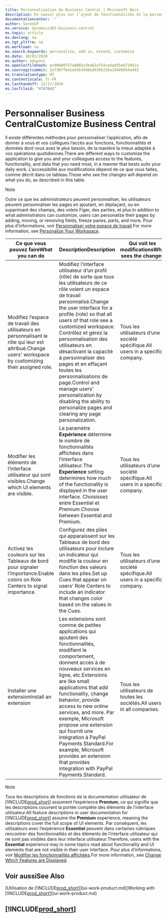 ```yaml
---
title: Personnalisation de Business Central | Microsoft Docs
description: En savoir plus sur l’ajout de fonctionnalités et la personnalisation de Business Central.
documentationcenter: ''
author: SorenGP
ms.service: dynamics365-business-central
ms.topic: article
ms.devlang: na
ms.tgt_pltfrm: na
ms.workload: na
ms.search.keywords: personalize, add-in, extend, customize
ms.date: 10/01/2020
ms.author: edupont
ms.openlocfilehash: ec80608757a8865cdea62af54ceda855e673942a
ms.sourcegitcommit: 2e7307fbe1eb3b34d0ad9356226a19409054a402
ms.translationtype: HT
ms.contentlocale: fr-FR
ms.lasthandoff: 12/17/2020
ms.locfileid: "4747642"
---
```

# <a name="customize-business-central"></a><span data-ttu-id="4782d-103">Personnaliser Business Central</span><span class="sxs-lookup"><span data-stu-id="4782d-103">Customize Business Central</span></span>
<span data-ttu-id="4782d-104">Il existe différentes méthodes pour personnaliser l’application, afin de donner à vous et vos collègues l’accès aux fonctions, fonctionnalités et données dont vous avez le plus besoin, de la manière la mieux adaptée à vos opérations quotidiennes.</span><span class="sxs-lookup"><span data-stu-id="4782d-104">There are different ways to customize the application to give you and your colleagues access to the features, functionality, and data that you need most, in a manner that bests suits your daily work.</span></span> <span data-ttu-id="4782d-105">L’accessibilité aux modifications dépend de ce que vous faites, comme décrit dans ce tableau.</span><span class="sxs-lookup"><span data-stu-id="4782d-105">Those who see the changes will depend on what you do, as described in this table.</span></span>

> [!NOTE]
> <span data-ttu-id="4782d-106">Outre ce que les administrateurs peuvent personnaliser, les utilisateurs peuvent personnaliser les pages en ajoutant, en déplaçant, ou en supprimant des champs, des volets Figer, des parties, et plus.</span><span class="sxs-lookup"><span data-stu-id="4782d-106">In addition to what administrators can customize, users can personalize their pages by adding, moving, or removing fields, freeze panes, parts, and more.</span></span> <span data-ttu-id="4782d-107">Pour plus d’informations, voir [Personnaliser votre espace de travail](ui-personalization-user.md).</span><span class="sxs-lookup"><span data-stu-id="4782d-107">For more information, see [Personalize Your Workspace](ui-personalization-user.md).</span></span>

| <span data-ttu-id="4782d-108">Ce que vous pouvez faire</span><span class="sxs-lookup"><span data-stu-id="4782d-108">What you can do</span></span>    |  <span data-ttu-id="4782d-109">Description</span><span class="sxs-lookup"><span data-stu-id="4782d-109">Description</span></span>  |  <span data-ttu-id="4782d-110">Qui voit les modifications</span><span class="sxs-lookup"><span data-stu-id="4782d-110">Who sees the changes</span></span>  |  <span data-ttu-id="4782d-111">Plus d’informations</span><span class="sxs-lookup"><span data-stu-id="4782d-111">More information</span></span>  |
|-----|---------------|---------|-------|
|<span data-ttu-id="4782d-112">Modifiez l’espace de travail des utilisateurs en personnalisant le rôle qui leur est attribué.</span><span class="sxs-lookup"><span data-stu-id="4782d-112">Change users' workspace by customizing their assigned role.</span></span>|<span data-ttu-id="4782d-113">Modifiez l’interface utilisateur d’un profil (rôle) de sorte que tous les utilisateurs de ce rôle voient un espace de travail personnalisé.</span><span class="sxs-lookup"><span data-stu-id="4782d-113">Change the user interface for a profile (role) so that all users of that role see a customized workspace.</span></span> <span data-ttu-id="4782d-114">Contrôlez et gérez la personnalisation des utilisateurs en désactivant la capacité à personnaliser des pages et en effaçant toutes les personnalisations de page.</span><span class="sxs-lookup"><span data-stu-id="4782d-114">Control and manage users' personalization by disabling the ability to personalize pages and clearing any page personalization.</span></span>|<span data-ttu-id="4782d-115">Tous les utilisateurs d’une société spécifique.</span><span class="sxs-lookup"><span data-stu-id="4782d-115">All users in a specific company.</span></span>|[<span data-ttu-id="4782d-116">Personnaliser les pages pour les profils</span><span class="sxs-lookup"><span data-stu-id="4782d-116">Customize Pages for Profiles</span></span>](ui-personalization-manage.md)|
|<span data-ttu-id="4782d-117">Modifier les éléments de l’interface utilisateur qui sont visibles.</span><span class="sxs-lookup"><span data-stu-id="4782d-117">Change which UI elements are visible.</span></span>|<span data-ttu-id="4782d-118">Le paramètre **Expérience** détermine le nombre de fonctionnalités affichées dans l’interface utilisateur.</span><span class="sxs-lookup"><span data-stu-id="4782d-118">The **Experience** setting determines how much of the functionality is displayed in the user interface.</span></span> <span data-ttu-id="4782d-119">Choisissez entre Essentiel et Premium.</span><span class="sxs-lookup"><span data-stu-id="4782d-119">Choose between Essential and Premium.</span></span>|<span data-ttu-id="4782d-120">Tous les utilisateurs d’une société spécifique.</span><span class="sxs-lookup"><span data-stu-id="4782d-120">All users in a specific company.</span></span>|[<span data-ttu-id="4782d-121">Modifier les fonctionnalités affichées</span><span class="sxs-lookup"><span data-stu-id="4782d-121">Change Which Features are Displayed</span></span>](ui-experiences.md)|
|<span data-ttu-id="4782d-122">Activez les couleurs sur les Tableaux de bord pour signaler l’importance.</span><span class="sxs-lookup"><span data-stu-id="4782d-122">Enable colors on Role Centers to signal importance.</span></span>|<span data-ttu-id="4782d-123">Configurez des piles qui apparaissent sur les Tableaux de bord des utilisateurs pour inclure un indicateur qui modifie la couleur en fonction des valeurs dans les piles.</span><span class="sxs-lookup"><span data-stu-id="4782d-123">Set up Cues that appear on users' Role Centers to include an indicator that changes color based on the values in the Cues.</span></span>|<span data-ttu-id="4782d-124">Tous les utilisateurs d’une société spécifique.</span><span class="sxs-lookup"><span data-stu-id="4782d-124">All users in a specific company.</span></span>|[<span data-ttu-id="4782d-125">Configurer un indicateur coloré sur des piles</span><span class="sxs-lookup"><span data-stu-id="4782d-125">Set Up a Colored Indicator on Cues</span></span>](admin-how-set-up-colored-indicator-on-cues.md)|
|<span data-ttu-id="4782d-126">Installer une extension</span><span class="sxs-lookup"><span data-stu-id="4782d-126">Install an extension</span></span>|<span data-ttu-id="4782d-127">Les extensions sont comme de petites applications qui ajoutent des fonctionnalités, modifient le comportement, donnent accès à de nouveaux services en ligne, etc.</span><span class="sxs-lookup"><span data-stu-id="4782d-127">Extensions are like small applications that add functionality, change behavior, provide access to new online services, and more.</span></span> <span data-ttu-id="4782d-128">Par exemple, Microsoft propose une extension qui fournit une intégration à PayPal Payments Standard.</span><span class="sxs-lookup"><span data-stu-id="4782d-128">For example, Microsoft provides an extension that provides integration with PayPal Payments Standard.</span></span>|<span data-ttu-id="4782d-129">Tous les utilisateurs de toutes les sociétés.</span><span class="sxs-lookup"><span data-stu-id="4782d-129">All users in all companies.</span></span>|[<span data-ttu-id="4782d-130">Personnalisation à l’aide d’extensions</span><span class="sxs-lookup"><span data-stu-id="4782d-130">Customizing Using Extensions</span></span>](ui-extensions.md)|
> [!NOTE]
> <span data-ttu-id="4782d-131">Tous les descriptions de fonctions de la documentation utilisateur de [!INCLUDE[prod_short](includes/prod_short.md)] assument l’expérience **Premium**, ce qui signifie que les descriptions couvrent la portée complète des éléments de l’interface utilisateur.</span><span class="sxs-lookup"><span data-stu-id="4782d-131">All feature descriptions in user documentation for [!INCLUDE[prod_short](includes/prod_short.md)] assume the **Premium** experience, meaning the descriptions cover the full scope of UI elements.</span></span> <span data-ttu-id="4782d-132">Par conséquent, les utilisateurs avec l’expérience **Essentiel** peuvent dans certaines rubriques rencontrer des fonctionnalités et des éléments de l’interface utilisateur qui ne sont pas visibles dans leur interface utilisateur.</span><span class="sxs-lookup"><span data-stu-id="4782d-132">Therefore, users with the **Essential** experience may in some topics read about functionality and UI elements that are not visible in their user interface.</span></span> <span data-ttu-id="4782d-133">Pour plus d’informations, voir [Modifier les fonctionnalités affichées](ui-experiences.md).</span><span class="sxs-lookup"><span data-stu-id="4782d-133">For more information, see [Change Which Features are Displayed](ui-experiences.md).</span></span>

## <a name="see-also"></a><span data-ttu-id="4782d-134">Voir aussi</span><span class="sxs-lookup"><span data-stu-id="4782d-134">See Also</span></span>
<span data-ttu-id="4782d-135">[Utilisation de [!INCLUDE[prod_short](includes/prod_short.md)]](ui-work-product.md)</span><span class="sxs-lookup"><span data-stu-id="4782d-135">[Working with [!INCLUDE[prod_short](includes/prod_short.md)]](ui-work-product.md)</span></span>  

## [!INCLUDE[prod_short](includes/free_trial_md.md)]  
